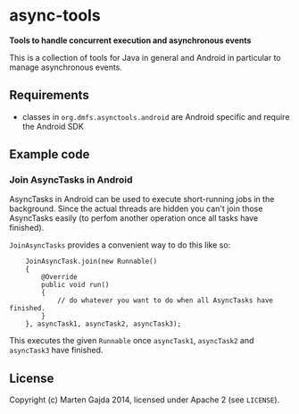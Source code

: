 # async-tools

__Tools to handle concurrent execution and asynchronous events__

This is a collection of tools for Java in general and Android in particular to manage asynchronous events.


## Requirements

* classes in `org.dmfs.asynctools.android` are Android specific and require the Android SDK

## Example code

### Join AsyncTasks in Android

AsyncTasks in Android can be used to execute short-running jobs in the background. Since the actual threads are hidden you can't join those AsyncTasks easily (to perfom another operation once all tasks have finished).

`JoinAsyncTasks` provides a convenient way to do this like so:

		JoinAsyncTask.join(new Runnable()
		{
			@Override
			public void run()
			{
				// do whatever you want to do when all AsyncTasks have finished.
			}
		}, asyncTask1, asyncTask2, asyncTask3);

This executes the given `Runnable` once `asyncTask1`, `asyncTask2` and `asyncTask3` have finished.

## License

Copyright (c) Marten Gajda 2014, licensed under Apache 2 (see `LICENSE`).
